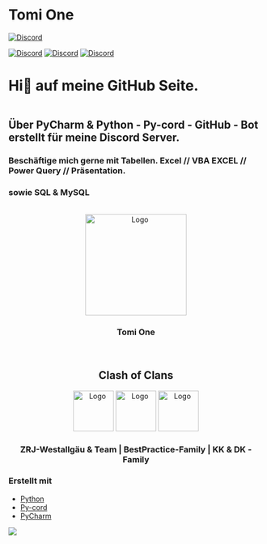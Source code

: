 # Tomi One

[![Discord](https://img.shields.io/discord/980461610948771911?color=blue&label=Tomi.One&logo=discord&logoColor=white&style=for-the-badge)](https://discord.gg/ENVnkdrnfa)

[![Discord](https://img.shields.io/discord/1199266596754030665?color=blue&label=ZRJ-W-Team&logo=discord&logoColor=white&style=for-the-badge)](https://discord.gg/2wFEqBuGeh)
[![Discord](https://img.shields.io/discord/1145289499182641187?color=blue&label=BestPracticeCorp.&logo=discord&logoColor=white&style=for-the-badge)](https://discord.gg/rKgCEyEGyE)
[![Discord](https://img.shields.io/discord/730390436442538024?color=blue&label=KK-DK-Family&logo=discord&logoColor=white&style=for-the-badge)](https://discord.gg/RtgaJNx3ka)



# Hi👋 auf meine GitHub Seite.

```yaml
```
##  Über PyCharm & Python - Py-cord - GitHub - Bot erstellt für meine Discord Server.

### Beschäftige mich gerne mit Tabellen.  Excel  // VBA EXCEL // Power Query // Präsentation.
###     sowie SQL & MySQL


<!-- PROJECT LOGOS -->

<br />
<div align="center"> 
 <img src="https://images-ext-2.discordapp.net/external/_PhoAFWdZnDwKm403iEag_Krj3s2_7FM67Q_CttIN4g/%3Fsize%3D1024/https/cdn.discordapp.com/icons/980461610948771911/7f74903ab4eba3915cddd4680b6990eb.png" alt="Logo" width="200" height="200">
<h3 align="center">Tomi One</h3>
</div>

<br />
<div align="center">
<h2 align="center">Clash of Clans</h2>
<img src="https://cdn.discordapp.com/attachments/1201496639056126072/1242030868537675867/ZRJ-W-tb-Logo3.jpg?ex=6652f262&is=6651a0e2&hm=9c02c191ce33e5841f07c3810d02c024a535efe45f990ef8768fe1bbd12d808c&" alt="Logo" width="80" height="80">

<img src="https://cdn.discordapp.com/attachments/1173661556995784844/1243869681639620743/BP-Logo.png?ex=66530b6a&is=6651b9ea&hm=b5382cb594d1b937d598faf2c0a1d4af681addc02a8fa660953abc6c1bb60680&" alt="Logo" width="80" height="80">

<img src="https://cdn.discordapp.com/attachments/1149785651382857770/1243893644830838815/Download_25.png?ex=665321bb&is=6651d03b&hm=d91d6d0df0e11f53c7ca0db352eb3c7cc3442012dbb9b118f90650403491fac2&" alt="Logo" width="80" height="80">
<h3 align="center"> ZRJ-Westallgäu & Team  |  BestPractice-Family | KK & DK - Family</h3>
</div>


<!-- ABOUT THE PROJECT -->

### Erstellt mit

* [Python](https://www.python.org/)
* [Py-cord](https://www.pycord.dev/)
* [PyCharm](https://www.jetbrains.com/pycharm/)



![](https://github-readme-stats.vercel.app/api?username=anuraghazra&show_icons=true&theme=solarized-dark)


